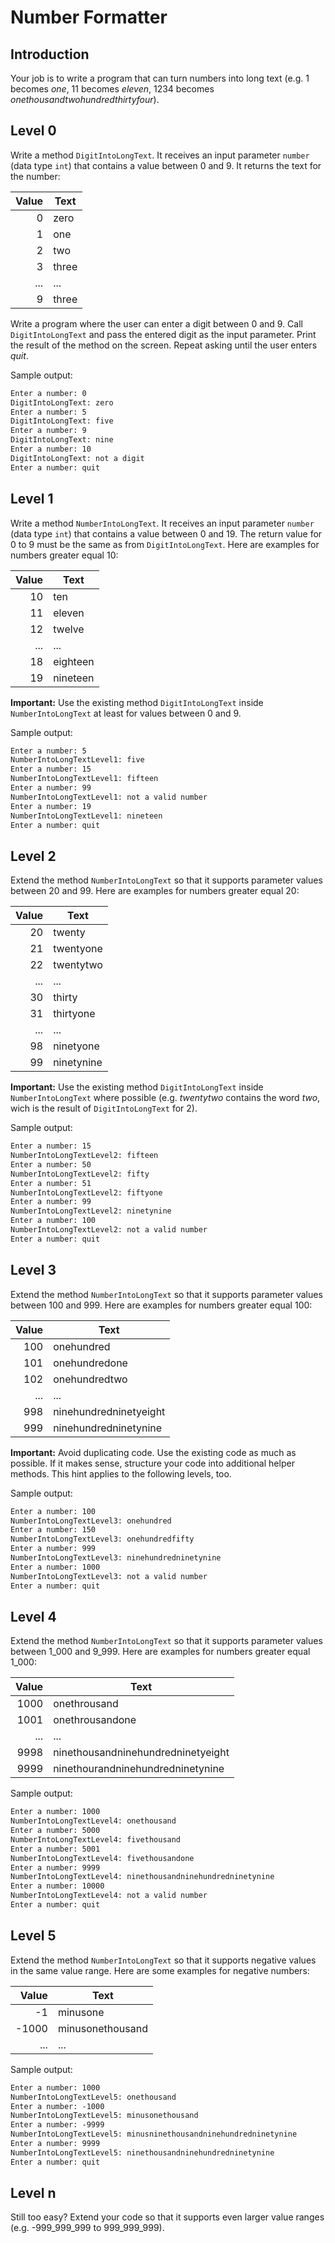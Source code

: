 # Number Formatter

## Introduction

Your job is to write a program that can turn numbers into long text (e.g. 1 becomes *one*, 11 becomes *eleven*, 1234 becomes *onethousandtwohundredthirtyfour*).

## Level 0

Write a method `DigitIntoLongText`. It receives an input parameter `number` (data type `int`) that contains a value between 0 and 9. It returns the text for the number:

| Value | Text  |
| ----: | ----- |
|     0 | zero  |
|     1 | one   |
|     2 | two   |
|     3 | three |
|   ... | ...   |
|     9 | three |

Write a program where the user can enter a digit between 0 and 9. Call `DigitIntoLongText` and pass the entered digit as the input parameter. Print the result of the method on the screen. Repeat asking until the user enters *quit*.

Sample output:

```txt
Enter a number: 0
DigitIntoLongText: zero
Enter a number: 5
DigitIntoLongText: five
Enter a number: 9
DigitIntoLongText: nine
Enter a number: 10
DigitIntoLongText: not a digit
Enter a number: quit
```

## Level 1

Write a method `NumberIntoLongText`. It receives an input parameter `number` (data type `int`) that contains a value between 0 and 19. The return value for 0 to 9 must be the same as from `DigitIntoLongText`. Here are examples for numbers greater equal 10:

| Value | Text     |
| ----: | -------- |
|    10 | ten      |
|    11 | eleven   |
|    12 | twelve   |
|   ... | ...      |
|    18 | eighteen |
|    19 | nineteen |

**Important:** Use the existing method `DigitIntoLongText` inside `NumberIntoLongText` at least for values between 0 and 9.

Sample output:

```txt
Enter a number: 5
NumberIntoLongTextLevel1: five
Enter a number: 15
NumberIntoLongTextLevel1: fifteen
Enter a number: 99
NumberIntoLongTextLevel1: not a valid number
Enter a number: 19
NumberIntoLongTextLevel1: nineteen
Enter a number: quit
```

## Level 2

Extend the method `NumberIntoLongText` so that it supports parameter values between 20 and 99. Here are examples for numbers greater equal 20:

| Value | Text       |
| ----: | ---------- |
|    20 | twenty     |
|    21 | twentyone  |
|    22 | twentytwo  |
|   ... | ...        |
|    30 | thirty     |
|    31 | thirtyone  |
|   ... | ...        |
|    98 | ninetyone  |
|    99 | ninetynine |

**Important:** Use the existing method `DigitIntoLongText` inside `NumberIntoLongText` where possible (e.g. *twentytwo* contains the word *two*, wich is the result of `DigitIntoLongText` for 2).

Sample output:

```txt
Enter a number: 15
NumberIntoLongTextLevel2: fifteen
Enter a number: 50
NumberIntoLongTextLevel2: fifty
Enter a number: 51
NumberIntoLongTextLevel2: fiftyone
Enter a number: 99
NumberIntoLongTextLevel2: ninetynine
Enter a number: 100
NumberIntoLongTextLevel2: not a valid number
Enter a number: quit
```

## Level 3

Extend the method `NumberIntoLongText` so that it supports parameter values between 100 and 999. Here are examples for numbers greater equal 100:

| Value | Text                   |
| ----: | ---------------------- |
|   100 | onehundred             |
|   101 | onehundredone          |
|   102 | onehundredtwo          |
|   ... | ...                    |
|   998 | ninehundredninetyeight |
|   999 | ninehundredninetynine  |

**Important:** Avoid duplicating code. Use the existing code as much as possible. If it makes sense, structure your code into additional helper methods. This hint applies to the following levels, too.

Sample output:

```txt
Enter a number: 100
NumberIntoLongTextLevel3: onehundred
Enter a number: 150
NumberIntoLongTextLevel3: onehundredfifty
Enter a number: 999
NumberIntoLongTextLevel3: ninehundredninetynine
Enter a number: 1000
NumberIntoLongTextLevel3: not a valid number
Enter a number: quit
```

## Level 4

Extend the method `NumberIntoLongText` so that it supports parameter values between 1_000 and 9_999. Here are examples for numbers greater equal 1_000:

| Value | Text                               |
| ----: | ---------------------------------- |
|  1000 | onethrousand                       |
|  1001 | onethrousandone                    |
|   ... | ...                                |
|  9998 | ninethousandninehundredninetyeight |
|  9999 | ninethourandninehundredninetynine  |

Sample output:

```txt
Enter a number: 1000
NumberIntoLongTextLevel4: onethousand
Enter a number: 5000
NumberIntoLongTextLevel4: fivethousand
Enter a number: 5001
NumberIntoLongTextLevel4: fivethousandone
Enter a number: 9999
NumberIntoLongTextLevel4: ninethousandninehundredninetynine
Enter a number: 10000
NumberIntoLongTextLevel4: not a valid number
Enter a number: quit
```

## Level 5

Extend the method `NumberIntoLongText` so that it supports negative values in the same value range. Here are some examples for negative numbers:

| Value | Text             |
| ----: | ---------------- |
|    -1 | minusone         |
| -1000 | minusonethousand |
|   ... | ...              |

Sample output:

```txt
Enter a number: 1000
NumberIntoLongTextLevel5: onethousand
Enter a number: -1000
NumberIntoLongTextLevel5: minusonethousand
Enter a number: -9999
NumberIntoLongTextLevel5: minusninethousandninehundredninetynine
Enter a number: 9999
NumberIntoLongTextLevel5: ninethousandninehundredninetynine
Enter a number: quit
```

## Level n

Still too easy? Extend your code so that it supports even larger value ranges (e.g. -999_999_999 to 999_999_999).
